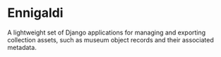 # Ennigaldi

A lightweight set of Django applications for managing and exporting collection assets, such as museum object records and their associated metadata.
